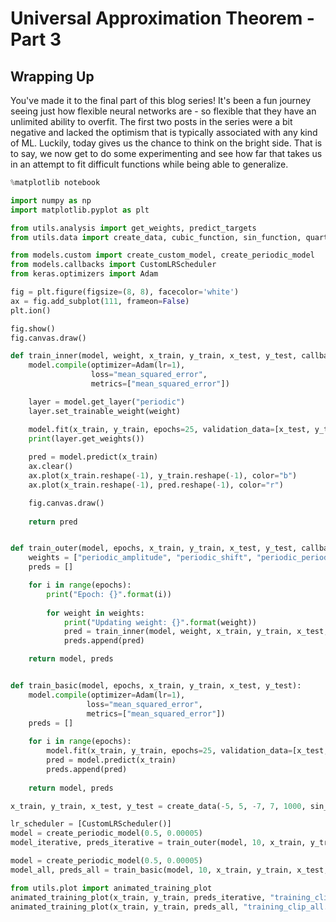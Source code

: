 
# Universal Approximation Theorem - Part 3

## Wrapping Up

You've made it to the final part of this blog series! It's been a fun journey seeing just how flexible neural networks are - so flexible that they have an unlimited ability to overfit. The first two posts in the series were a bit negative and lacked the optimism that is typically associated with any kind of ML. Luckily, today gives us the chance to think on the bright side. That is to say, we now get to do some experimenting and see how far that takes us in an attempt to fit difficult functions while being able to generalize.


```python
%matplotlib notebook

import numpy as np
import matplotlib.pyplot as plt

from utils.analysis import get_weights, predict_targets
from utils.data import create_data, cubic_function, sin_function, quartic_function

from models.custom import create_custom_model, create_periodic_model
from models.callbacks import CustomLRScheduler
from keras.optimizers import Adam


```


```python
fig = plt.figure(figsize=(8, 8), facecolor='white')
ax = fig.add_subplot(111, frameon=False)
plt.ion()

fig.show()
fig.canvas.draw()
```


```python
def train_inner(model, weight, x_train, y_train, x_test, y_test, callbacks):
    model.compile(optimizer=Adam(lr=1),
                  loss="mean_squared_error",
                  metrics=["mean_squared_error"])

    layer = model.get_layer("periodic")
    layer.set_trainable_weight(weight)

    model.fit(x_train, y_train, epochs=25, validation_data=[x_test, y_test], verbose=False, callbacks=callbacks)
    print(layer.get_weights())
    
    pred = model.predict(x_train)
    ax.clear()
    ax.plot(x_train.reshape(-1), y_train.reshape(-1), color="b")
    ax.plot(x_train.reshape(-1), pred.reshape(-1), color="r")

    fig.canvas.draw()
    
    return pred


def train_outer(model, epochs, x_train, y_train, x_test, y_test, callbacks):
    weights = ["periodic_amplitude", "periodic_shift", "periodic_periodicity"]
    preds = []

    for i in range(epochs):
        print("Epoch: {}".format(i))
        
        for weight in weights:
            print("Updating weight: {}".format(weight))
            pred = train_inner(model, weight, x_train, y_train, x_test, y_test, callbacks)
            preds.append(pred)

    return model, preds 


def train_basic(model, epochs, x_train, y_train, x_test, y_test):
    model.compile(optimizer=Adam(lr=1),
                 loss="mean_squared_error",
                 metrics=["mean_squared_error"])
    preds = []
    
    for i in range(epochs):
        model.fit(x_train, y_train, epochs=25, validation_data=[x_test, y_test], verbose=False)
        pred = model.predict(x_train)
        preds.append(pred)
    
    return model, preds
```


```python
x_train, y_train, x_test, y_test = create_data(-5, 5, -7, 7, 1000, sin_function, [4, 20, 0.5, 0], add_noise=False)

lr_scheduler = [CustomLRScheduler()]
model = create_periodic_model(0.5, 0.00005)
model_iterative, preds_iterative = train_outer(model, 10, x_train, y_train, x_test, y_test, lr_scheduler)

model = create_periodic_model(0.5, 0.00005)
model_all, preds_all = train_basic(model, 10, x_train, y_train, x_test, y_test)
```


```python
from utils.plot import animated_training_plot
animated_training_plot(x_train, y_train, preds_iterative, "training_clip_iterative.gif", fps=15)
animated_training_plot(x_train, y_train, preds_all, "training_clip_all.gif", fps=15)
```


```python

```
